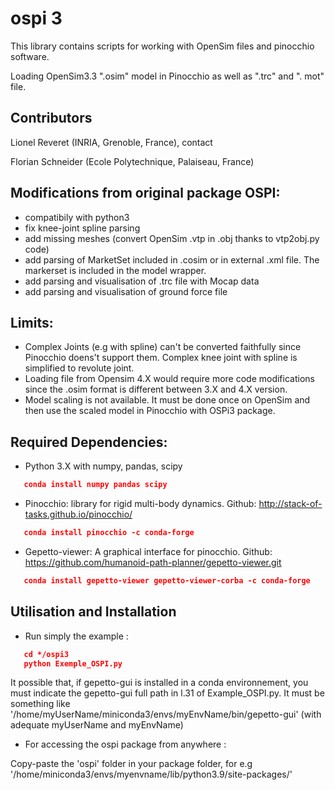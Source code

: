 # ospi 3

This library contains scripts for working with OpenSim files and pinocchio software. 

Loading OpenSim3.3 ".osim" model in Pinocchio as well as ".trc" and ". mot" file.


## Contributors

Lionel Reveret (INRIA, Grenoble, France), contact

Florian Schneider (Ecole Polytechnique, Palaiseau, France)


## Modifications from original package OSPI: 
- compatibily with python3
- fix knee-joint spline parsing
- add missing meshes (convert OpenSim .vtp in .obj thanks to vtp2obj.py code)
- add parsing of MarketSet included in .cosim or in external .xml file. The markerset is included in the model wrapper.
- add parsing and visualisation of .trc file with Mocap data 
- add parsing and visualisation of ground force file 


## Limits:

- Complex Joints (e.g with spline) can't be converted faithfully since Pinocchio doens't support them. Complex knee joint with spline is simplified to revolute joint.
- Loading file from Opensim 4.X would require more code modifications since the .osim format is different between 3.X and 4.X version.
- Model scaling is not available. It must be done once on OpenSim and then use the scaled model in Pinocchio with OSPi3 package.

## Required Dependencies:
- Python 3.X with numpy, pandas, scipy
```json
   conda install numpy pandas scipy
```
- Pinocchio: library for rigid multi-body dynamics. Github: http://stack-of-tasks.github.io/pinocchio/ 

```json
   conda install pinocchio -c conda-forge
```

- Gepetto-viewer: A graphical interface for pinocchio. Github: https://github.com/humanoid-path-planner/gepetto-viewer.git

```json
   conda install gepetto-viewer gepetto-viewer-corba -c conda-forge
```

## Utilisation and Installation

- Run simply the example :
```json
   cd */ospi3
   python Exemple_OSPI.py
```
It possible that, if gepetto-gui is installed in a conda environnement, you must indicate the gepetto-gui full path in l.31 of Example_OSPI.py. It must be something like '/home/myUserName/miniconda3/envs/myEnvName/bin/gepetto-gui' (with adequate myUserName and myEnvName)

- For accessing the ospi package from anywhere : 

Copy-paste the 'ospi' folder in your package folder, for e.g '/home/miniconda3/envs/myenvname/lib/python3.9/site-packages/'

